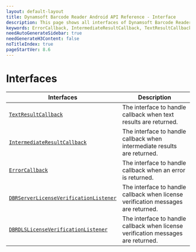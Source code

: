 ```yaml
---
layout: default-layout
title: Dynamsoft Barcode Reader Android API Reference - Interface
description: This page shows all interfaces of Dynamsoft Barcode Reader for Android SDK.
keywords: ErrorCallback, IntermediateResultCallback, TextResultCallback, DBRServerLicenseVerificationListener, interface, api reference, android
needAutoGenerateSidebar: true
needGenerateH3Content: false
noTitleIndex: true
pageStartVer: 8.6
---
```


# Interfaces

  | Interfaces | Description |
  |----------|-------------|
  | [`TextResultCallback`](interface-textresultcallback.md) | The interface to handle callback when text results are returned. |
  | [`IntermediateResultCallback`](interface-intermediateresultcallback.md) | The interface to handle callback when intermediate results are returned. |
  | [`ErrorCallback`](interface-errorcallback.md) | The interface to handle callback when an error is returned. |
  | [`DBRServerLicenseVerificationListener`](interface-dbrserverlicenseverificationlistener.md) | The interface to handle callback when license verification messages are returned. |
  | [`DBRDLSLicenseVerificationListener`](interface-dbrdlslicenseverificationlistener.md) | The interface to handle callback when license verification messages are returned. |
